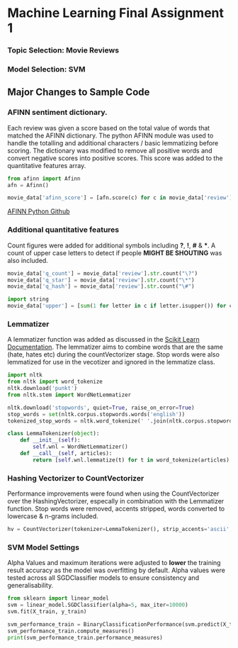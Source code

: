 # Machine Learning Final Assignment 1 

### Topic Selection: Movie Reviews

### Model Selection: SVM

## Major Changes to Sample Code

### AFINN sentiment dictionary.
Each review was given a score based on the total value of words that matched the AFINN dictionary. The python AFINN module was used to handle the totalling and additional characters / basic lemmatizing before scoring. The dictionary was modified to remove all positive words and convert negative scores into positive scores. This score was added to the quantitative features array.

```python
from afinn import Afinn
afn = Afinn()

movie_data['afinn_score'] = [afn.score(c) for c in movie_data['review']]
```
[AFINN Python Github](https://github.com/fnielsen/afinn)

### Additional quantitative features
Count figures were added for additional symbols including **?**, **!**, **#** & **\***. A count of upper case letters to detect if people **MIGHT BE SHOUTING** was also included.

```python
movie_data['q_count'] = movie_data['review'].str.count("\?")
movie_data['q_star'] = movie_data['review'].str.count("\*")
movie_data['q_hash'] = movie_data['review'].str.count("\#")

import string
movie_data['upper'] = [sum(1 for letter in c if letter.isupper()) for c in movie_data['review']]
```
### Lemmatizer
A lemmatizer function was added as discussed in the [Scikit Learn Documentation](https://scikit-learn.org/stable/modules/feature_extraction.html#customizing-the-vectorizer-classes).
The lemmatizer aims to combine words that are the same (hate, hates etc) during the countVectorizer stage. Stop words were also lemmatized for use in the vecotizer and ignored in the lemmatize class.

```python
import nltk
from nltk import word_tokenize 
nltk.download('punkt')
from nltk.stem import WordNetLemmatizer 

nltk.download('stopwords', quiet=True, raise_on_error=True)
stop_words = set(nltk.corpus.stopwords.words('english'))
tokenized_stop_words = nltk.word_tokenize(' '.join(nltk.corpus.stopwords.words('english')))

class LemmaTokenizer(object):
    def __init__(self):
        self.wnl = WordNetLemmatizer()
    def __call__(self, articles):
        return [self.wnl.lemmatize(t) for t in word_tokenize(articles) if t not in stop_words]
```

### Hashing Vectorizer to CountVectorizer
Performance improvements were found when using the CountVectorizer over the HashingVectorizer, especally in combination with the Lemmatizer function.
Stop words were removed, accents stripped, words converted to lowercase & n-grams included. 

```python
hv = CountVectorizer(tokenizer=LemmaTokenizer(), strip_accents='ascii', ngram_range=(1,2), lowercase=True, max_df = 0.5, min_df = 10, stop_words=tokenized_stop_words)
```

### SVM Model Settings
Alpha Values and maximum iterations were adjusted to **lower** the training result accuracy as the model was overfitting by default. Alpha values were tested across all SGDClassifier models to ensure consistency and generalisability. 

```python
from sklearn import linear_model
svm = linear_model.SGDClassifier(alpha=5, max_iter=10000)
svm.fit(X_train, y_train)

svm_performance_train = BinaryClassificationPerformance(svm.predict(X_train), y_train, 'svm_train')
svm_performance_train.compute_measures()
print(svm_performance_train.performance_measures)
```